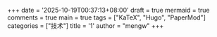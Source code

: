 +++
date = '2025-10-19T00:37:13+08:00'
draft = true
mermaid = true
comments = true
main = true
tags = ["KaTeX", "Hugo", "PaperMod"]
categories = ["技术"]
title = '1'
author = "mengw"
+++
